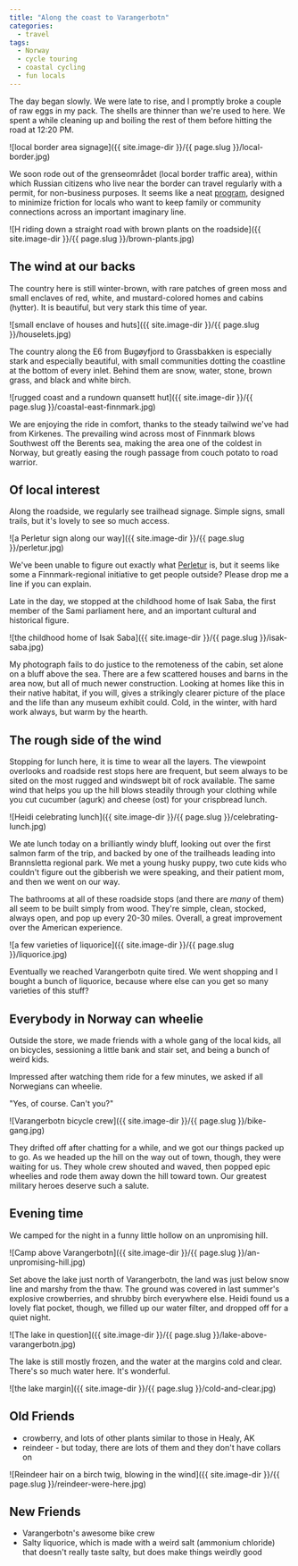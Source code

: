```yaml
---
title: "Along the coast to Varangerbotn"
categories:
  - travel
tags:
  - Norway
  - cycle touring
  - coastal cycling
  - fun locals
---
```

The day began slowly. We were late to rise, and I promptly broke a couple of
raw eggs in my pack. The shells are thinner than we're used to here.
We spent a while cleaning up and boiling the rest of them
before hitting the road at 12:20 PM.

![local border area signage]({{ site.image-dir }}/{{ page.slug }}/local-border.jpg)

We soon rode out of the grenseområdet (local border traffic area),
within which Russian citizens who live near the border can travel regularly
with a permit, for non-business purposes.
It seems like a neat [program](https://norway.interlinkservice.world/en/visa-local-border-traffic),
designed to minimize friction for locals who want
to keep family or community connections across an important imaginary line.

![H riding down a straight road with brown plants on the roadside]({{ site.image-dir }}/{{ page.slug }}/brown-plants.jpg)

## The wind at our backs

The country here is still winter-brown, with rare patches of green moss
and small enclaves of red, white, and mustard-colored homes and cabins (hytter).
It is beautiful, but very stark this time of year.

![small enclave of houses and huts]({{ site.image-dir }}/{{ page.slug }}/houselets.jpg)

The country along the E6 from Bugøyfjord to Grassbakken is especially stark
and especially beautiful,
with small communities dotting the coastline at the bottom of every inlet.
Behind them are snow, water, stone, brown grass, and black and white birch.

![rugged coast and a rundown quansett hut]({{ site.image-dir }}/{{ page.slug }}/coastal-east-finnmark.jpg)

We are enjoying the ride in comfort,
thanks to the steady tailwind we've had from Kirkenes.
The prevailing wind across most of Finnmark blows Southwest off the Berents sea,
making the area one of the coldest in Norway,
but greatly easing the rough passage from couch potato to road warrior.

## Of local interest

Along the roadside, we regularly see trailhead signage.
Simple signs, small trails, but it's lovely to see so much access.

![a Perletur sign along our way]({{ site.image-dir }}/{{ page.slug }}/perletur.jpg)

We've been unable to figure out exactly what [Perletur](https://friluftsraad.perletur.no/) is,
but it seems like some a Finnmark-regional initiative to get people outside?
Please drop me a line if you can explain.

Late in the day, we stopped at the childhood home of Isak Saba,
the first member of the Sami parliament here,
and an important cultural and historical figure.

![the childhood home of Isak Saba]({{ site.image-dir }}/{{ page.slug }}/isak-saba.jpg)

My photograph fails to do justice to the remoteness of the cabin,
set alone on a bluff above the sea.
There are a few scattered houses and barns in the area now,
but all of much newer construction.
Looking at homes like this in their native habitat, if you will,
gives a strikingly clearer picture of the place and the life than any museum exhibit could.
Cold, in the winter, with hard work always, but warm by the hearth.

## The rough side of the wind

Stopping for lunch here, it is time to wear all the layers.
The viewpoint overlooks and roadside rest stops here are frequent,
but seem always to be sited on the most rugged and windswept bit of rock available.
The same wind that helps you up the hill blows steadily through your clothing
while you cut cucumber (agurk) and cheese (ost) for your crispbread lunch.

![Heidi celebrating lunch]({{ site.image-dir }}/{{ page.slug }}/celebrating-lunch.jpg)

We ate lunch today on a brilliantly windy bluff,
looking out over the first salmon farm of the trip,
and backed by one of the trailheads leading into Brannsletta regional park.
We met a young husky puppy, two cute kids who couldn't figure out the gibberish we were speaking,
and their patient mom, and then we went on our way.

The bathrooms at all of these roadside stops (and there are *many* of them)
all seem to be built simply from wood.
They're simple, clean, stocked, always open, and pop up every 20-30 miles.
Overall, a great improvement over the American experience.

![a few varieties of liquorice]({{ site.image-dir }}/{{ page.slug }}/liquorice.jpg)

Eventually we reached Varangerbotn quite tired.
We went shopping and I bought a bunch of liquorice,
because where else can you get so many varieties of this stuff?

## Everybody in Norway can wheelie

Outside the store, we made friends with a whole gang of the local kids,
all on bicycles, sessioning a little bank and stair set,
and being a bunch of weird kids.

Impressed after watching them ride for a few minutes,
we asked if all Norwegians can wheelie.

"Yes, of course. Can't you?"

![Varangerbotn bicycle crew]({{ site.image-dir }}/{{ page.slug }}/bike-gang.jpg)

They drifted off after chatting for a while, and we got our things packed up to go.
As we headed up the hill on the way out of town, though, they were waiting for us.
They whole crew shouted and waved,
then popped epic wheelies and rode them away down the hill toward town.
Our greatest military heroes deserve such a salute.

## Evening time

We camped for the night in a funny little hollow on an unpromising hill.

![Camp above Varangerbotn]({{ site.image-dir }}/{{ page.slug }}/an-unpromising-hill.jpg)

Set above the lake just north of Varangerbotn,
the land was just below snow line and marshy from the thaw.
The ground was covered in last summer's explosive crowberries,
and shrubby birch everywhere else.
Heidi found us a lovely flat pocket, though, we filled up our water filter,
and dropped off for a quiet night.

![The lake in question]({{ site.image-dir }}/{{ page.slug }}/lake-above-varangerbotn.jpg)

The lake is still mostly frozen, and the water at the margins cold and clear.
There's so much water here. It's wonderful.

![the lake margin]({{ site.image-dir }}/{{ page.slug }}/cold-and-clear.jpg)

## Old Friends
- crowberry, and lots of other plants similar to those in Healy, AK
- reindeer - but today, there are lots of them and they don't have collars on

![Reindeer hair on a birch twig, blowing in the wind]({{ site.image-dir }}/{{ page.slug }}/reindeer-were-here.jpg)

## New Friends
- Varangerbotn's awesome bike crew
- Salty liquorice, which is made with a weird salt (ammonium chloride)
  that doesn't really taste salty, but does make things weirdly good